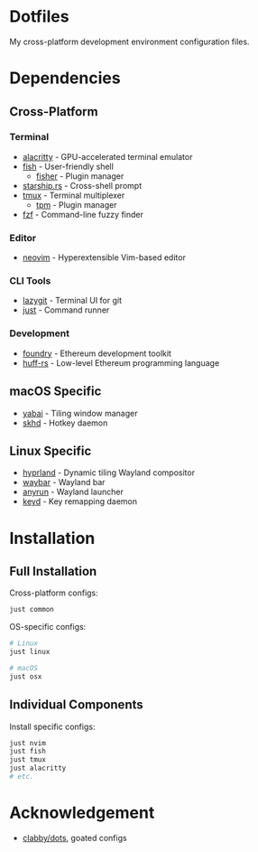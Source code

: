 # Dotfiles

My cross-platform development environment configuration files.

# Dependencies

## Cross-Platform

### Terminal

- [alacritty](https://github.com/alacritty/alacritty) - GPU-accelerated terminal emulator
- [fish](https://fishshell.com/) - User-friendly shell
    - [fisher](https://github.com/jorgebucaran/fisher) - Plugin manager
- [starship.rs](https://starship.rs/) - Cross-shell prompt
- [tmux](https://github.com/tmux/tmux/wiki) - Terminal multiplexer
    - [tpm](https://github.com/tmux-plugins/tpm) - Plugin manager
- [fzf](https://github.com/junegunn/fzf) - Command-line fuzzy finder

### Editor

- [neovim](https://github.com/neovim/neovim) - Hyperextensible Vim-based editor

### CLI Tools

- [lazygit](https://github.com/jesseduffield/lazygit) - Terminal UI for git
- [just](https://github.com/casey/just) - Command runner

### Development

- [foundry](https://github.com/foundry-rs) - Ethereum development toolkit
- [huff-rs](https://github.com/huff-language/huff-rs) - Low-level Ethereum programming language

## macOS Specific

- [yabai](https://github.com/koekeishiya/yabai) - Tiling window manager
- [skhd](https://github.com/koekeishiya/skhd) - Hotkey daemon

## Linux Specific

- [hyprland](https://hyprland.org/) - Dynamic tiling Wayland compositor
- [waybar](https://github.com/Alexays/Waybar) - Wayland bar
- [anyrun](https://github.com/Kirottu/anyrun) - Wayland launcher
- [keyd](https://github.com/rvaiya/keyd) - Key remapping daemon

# Installation

## Full Installation

Cross-platform configs:
```bash
just common
```

OS-specific configs:
```bash
# Linux
just linux

# macOS
just osx
```

## Individual Components

Install specific configs:
```bash
just nvim
just fish
just tmux
just alacritty
# etc.
```

# Acknowledgement

- [clabby/dots](https://github.com/clabby/dots/tree/main), goated configs
